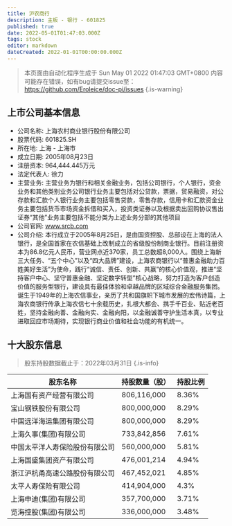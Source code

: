 ```yaml
---
title: 沪农商行
description: 主板 - 银行 - 601825
published: true
date: 2022-05-01T01:47:03.000Z
tags: stock
editor: markdown
dateCreated: 2022-01-01T00:00:00.000Z
---
```


> 本页面由自动化程序生成于 Sun May 01 2022 01:47:03 GMT+0800
> 内容可能存在错误，如有bug请提交issue至：https://github.com/Eroleice/doc-pi/issues
{.is-warning}

## 上市公司基本信息
- 公司名称: 上海农村商业银行股份有限公司
- 股票代码: 601825.SH
- 所在地: 上海 - 上海市
- 成立日期: 2005年08月23日
- 注册资本: 964,444.445万元
- 法定代表人: 徐力
- 主营业务: 主营业务为银行和相关金融业务，包括公司银行，个人银行，资金业务和其他类别业务公司银行业务主要包括对公贷款，票据，贸易融资，对公存款和汇款个人银行业务主要包括零售贷款，零售存款，信用卡和汇款资金业务主要包括货币市场资金拆借和买入，投资类证券以及根据卖出回购协议售出证券“其他”业务主要包括不能分类为上述业务分部的其他项目
- 公司官网: www.srcb.com
- 公司介绍: 本行成立于2005年8月25日，是由国资控股、总部设在上海的法人银行，是全国首家在农信基础上改制成立的省级股份制商业银行。目前注册资本为86.8亿元人民币，营业网点近370家，员工总数超8,000人。围绕上海新三大任务、“五个中心”以及“四大品牌”建设，上海农商银行以“普惠金融助力百姓美好生活”为使命，践行“诚信、责任、创新、共赢”的核心价值观，推进“坚持客户中心、坚守普惠金融、坚定数字转型”核心战略，努力打造为客户创造价值的服务型银行，建设具有最佳体验和卓越品牌的区域综合金融服务集团。诞生于1949年的上海农信事业，亲历了共和国旗帜下城市发展的宏伟诗篇，上海农商银行传承上海农信七十余载历史，扎根大都会、携手千百业、贴近老百姓，坚持金融向善、金融向实、金融向阳，以金融诚善守护生活本真，以专业进取回应市场期待，实现银行商业价值和社会功能的有机统一。


## 十大股东信息
> 股东持股数据截止于：2022年03月31日
{.is-info}

| 股东名称 | 持股数量（股） | 持股比例 |
| --- | --- | --- |
| 上海国有资产经营有限公司 | 806,116,000 | 8.36% |
| 宝山钢铁股份有限公司 | 800,000,000 | 8.29% |
| 中国远洋海运集团有限公司 | 800,000,000 | 8.29% |
| 上海久事(集团)有限公司 | 733,842,856 | 7.61% |
| 中国太平洋人寿保险股份有限公司 | 560,000,000 | 5.81% |
| 上海国盛集团资产有限公司 | 476,001,214 | 4.94% |
| 浙江沪杭甬高速公路股份有限公司 | 467,452,021 | 4.85% |
| 太平人寿保险有限公司 | 414,904,000 | 4.3% |
| 上海申迪(集团)有限公司 | 357,700,000 | 3.71% |
| 览海控股(集团)有限公司 | 336,000,000 | 3.48% |




